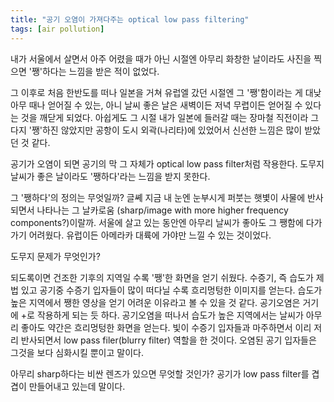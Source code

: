 ```yaml
---
title: "공기 오염이 가져다주는 optical low pass filtering"
tags: [air pollution]
---
```


내가 서울에서 살면서 아주 어렸을 때가 아닌 시절엔 아무리 화창한 날이라도 사진을 찍으면 '쨍'하다는 느낌을 받은 적이 없었다.

그 이후로 처음 한반도를 떠나 일본을 거쳐 유럽엘 갔던 시절엔 그 '쨍'함이라는 게 대낮 아무 때나 얻어질 수 있는, 아니 날씨 좋은 날은 새벽이든 저녁 무렵이든 얻어질 수 있다는 것을 깨닫게 되었다. 아쉽게도 그 시절 내가 일본에 들러갈 때는 장마철 직전이라 그다지 '쨍'하진 않았지만 공항이 도시 외곽(나리타)에 있었어서 신선한 느낌은 많이 받았던 것 같다.

공기가 오염이 되면 공기의 막 그 자체가 optical low pass filter처럼 작용한다. 도무지 날씨가 좋은 날이라도 '쨍하다'라는 느낌을 받지 못한다.

그 '쨍하다'의 정의는 무엇일까? 글쎼 지금 내 눈엔 눈부시게 퍼붓는 햇볓이 사물에 반사되면서 나타나는 그 날카로움 (sharp/image with more higher frequency components?)이랄까. 서울에 살고 있는 동안엔 아무리 날씨가 좋아도 그 쨍함에 다가가기 어려웠다. 유럽이든 아메라카 대륙에 가야만 느낄 수 있는 것이었다.

도무지 문제가 무엇인가?

되도록이면 건조한 기후의 지역일 수록 '쨍'한 화면을 얻기 쉬웠다. 수증기, 즉 습도가 제법 있고 공기중 수증기 입자들이 많이 떠다닐 수록 흐리멍텅한 이미지를 얻는다. 습도가 높은 지역에서 쨍한 영상을 얻기 어려운 이유라고 볼 수 있을 것 같다. 공기오염은 거기에 +로 작용하게 되는 듯 하다. 공기오염을 떠나서 습도가 높은 지역에서는 날씨가 아무리 좋아도 약간은 흐리멍텅한 화면을 얻는다. 빛이 수증기 입자들과 마주하면서 이리 저리 반사되면서 low pass filer(blurry filter) 역할을 한 것이다. 오염된 공기 입자들은 그것을 보다 심화시킬 뿐이고 말이다.

아무리 sharp하다는 비싼 렌즈가 있으면 무엇할 것인가? 공기가 low pass filter를 겹겹이 만들어내고 있는데 말이다.